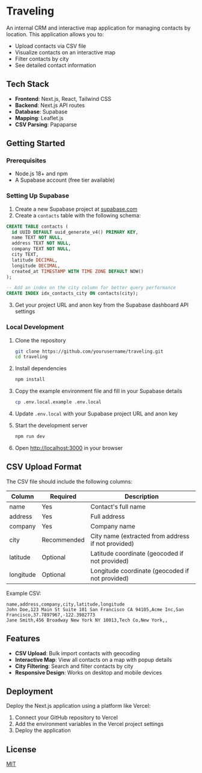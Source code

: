# Traveling

An internal CRM and interactive map application for managing contacts by location. This application allows you to:

- Upload contacts via CSV file
- Visualize contacts on an interactive map
- Filter contacts by city
- See detailed contact information

## Tech Stack

- **Frontend**: Next.js, React, Tailwind CSS
- **Backend**: Next.js API routes
- **Database**: Supabase
- **Mapping**: Leaflet.js
- **CSV Parsing**: Papaparse

## Getting Started

### Prerequisites

- Node.js 18+ and npm
- A Supabase account (free tier available)

### Setting Up Supabase

1. Create a new Supabase project at [supabase.com](https://supabase.com)
2. Create a `contacts` table with the following schema:

```sql
CREATE TABLE contacts (
  id UUID DEFAULT uuid_generate_v4() PRIMARY KEY,
  name TEXT NOT NULL,
  address TEXT NOT NULL,
  company TEXT NOT NULL,
  city TEXT,
  latitude DECIMAL,
  longitude DECIMAL,
  created_at TIMESTAMP WITH TIME ZONE DEFAULT NOW()
);

-- Add an index on the city column for better query performance
CREATE INDEX idx_contacts_city ON contacts(city);
```

3. Get your project URL and anon key from the Supabase dashboard API settings

### Local Development

1. Clone the repository
   ```bash
   git clone https://github.com/yourusername/traveling.git
   cd traveling
   ```

2. Install dependencies
   ```bash
   npm install
   ```

3. Copy the example environment file and fill in your Supabase details
   ```bash
   cp .env.local.example .env.local
   ```

4. Update `.env.local` with your Supabase project URL and anon key

5. Start the development server
   ```bash
   npm run dev
   ```

6. Open [http://localhost:3000](http://localhost:3000) in your browser

## CSV Upload Format

The CSV file should include the following columns:

| Column    | Required    | Description                                      |
|-----------|-------------|--------------------------------------------------|
| name      | Yes         | Contact's full name                              |
| address   | Yes         | Full address                                     |
| company   | Yes         | Company name                                     |
| city      | Recommended | City name (extracted from address if not provided) |
| latitude  | Optional    | Latitude coordinate (geocoded if not provided)   |
| longitude | Optional    | Longitude coordinate (geocoded if not provided)  |

Example CSV:
```
name,address,company,city,latitude,longitude
John Doe,123 Main St Suite 101 San Francisco CA 94105,Acme Inc,San Francisco,37.7897967,-122.3982773
Jane Smith,456 Broadway New York NY 10013,Tech Co,New York,,
```

## Features

- **CSV Upload**: Bulk import contacts with geocoding
- **Interactive Map**: View all contacts on a map with popup details
- **City Filtering**: Search and filter contacts by city
- **Responsive Design**: Works on desktop and mobile devices

## Deployment

Deploy the Next.js application using a platform like Vercel:

1. Connect your GitHub repository to Vercel
2. Add the environment variables in the Vercel project settings
3. Deploy the application

## License

[MIT](LICENSE)

